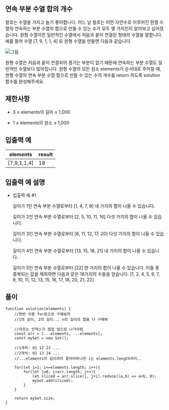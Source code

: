 ## 연속 부분 수열 합의 개수

철호는 수열을 가지고 놀기 좋아합니다. 어느 날 철호는 어떤 자연수로 이루어진 원형 수열의 연속하는 부분 수열의 합으로 만들 수 있는 수가 모두 몇 가지인지 알아보고 싶어졌습니다. 원형 수열이란 일반적인 수열에서 처음과 끝이 연결된 형태의 수열을 말합니다. 예를 들어 수열 [7, 9, 1, 1, 4] 로 원형 수열을 만들면 다음과 같습니다.

![그림](https://github.com/yookeunbyul/codingtest-kit/assets/91243651/c5e9c863-d2b3-493a-b02c-351a436e2032)

원형 수열은 처음과 끝이 연결되어 끊기는 부분이 없기 때문에 연속하는 부분 수열도 일반적인 수열보다 많아집니다.
원형 수열의 모든 원소 elements가 순서대로 주어질 때, 원형 수열의 연속 부분 수열 합으로 만들 수 있는 수의 개수를 return 하도록 solution 함수를 완성해주세요.

## 제한사항

- 3 ≤ elements의 길이 ≤ 1,000

- 1 ≤ elements의 원소 ≤ 1,000

## 입출력 예

| elements    | result |
| ----------- | ------ |
| [7,9,1,1,4] | 18     |

## 입출력 예 설명

- 입출력 예 #1

  길이가 1인 연속 부분 수열로부터 [1, 4, 7, 9] 네 가지의 합이 나올 수 있습니다.

  길이가 2인 연속 부분 수열로부터 [2, 5, 10, 11, 16] 다섯 가지의 합이 나올 수 있습니다.

  길이가 3인 연속 부분 수열로부터 [6, 11, 12, 17, 20] 다섯 가지의 합이 나올 수 있습니다.

  길이가 4인 연속 부분 수열로부터 [13, 15, 18, 21] 네 가지의 합이 나올 수 있습니다.

  길이가 5인 연속 부분 수열로부터 [22] 한 가지의 합이 나올 수 있습니다.
  이들 중 중복되는 값을 제외하면 다음과 같은 18가지의 수들을 얻습니다.
  [1, 2, 4, 5, 6, 7, 9, 10, 11, 12, 13, 15, 16, 17, 18, 20, 21, 22]

## 풀이

```
function solution(elements) {
    //한번 이중 for문으로 구해보자
    //1의 길이, 2의 길이... n의 길이의 합을 다 구해봐

    //자르는 인덱스가 점점 앞으로 나가야됨
    const arr = [...elements, ...elements];
    const mySet = new Set();

    //1개씩: 01 12 23 ...
    //2개씩: 02 13 24 ...
    //...elements의 길이까지 잘라야하니깐 i는 elements.length까지..

    for(let i=1; i<=elements.length; i++){
        for(let j=0; j<arr.length; j++){
            let sliced = arr.slice(j, j+i).reduce((a,b) => a+b, 0);
            mySet.add(sliced);
        }
    }

    return mySet.size;
}
```

